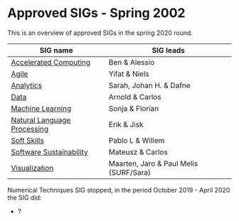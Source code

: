 # Approved SIGs - Spring 2002
This is an overview of approved SIGs in the spring 2020 round.

| SIG name | SIG leads |
|----------|-----------|
| [Accelerated Computing](AcceleratedComputingSIG.md) | Ben & Alessio
| [Agile](Agile-SIG.md)          | Yifat & Niels
| [Analytics](Analytics-SIG.md)  | Sarah, Johan H. & Dafne
| [Data](data-sig.md)            | Arnold & Carlos
| [Machine Learning](Machine_Learning.md) | Sonja & Florian
| [Natural Language Processing](NLP-SIG.md) | Erik & Jisk
| [Soft Skills](SoftSkills-SIG.md)       | Pablo L & Willem
| [Software Sustainability](software-sustainability.md) | Mateusz & Carlos
| [Visualization](visualization.md)      | Maarten, Jaro & Paul Melis (SURF/Sara)

Numerical Techniques SIG stopped, in the period October 2019 - April 2020 the SIG did:
 - ?
